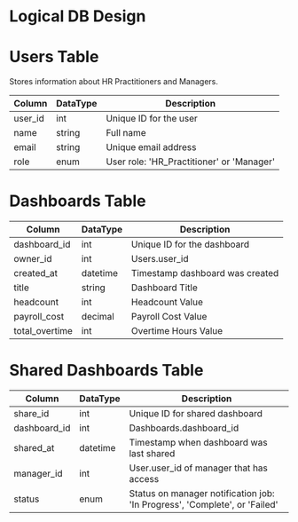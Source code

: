 # Logical DB Design

# Users Table

Stores information about HR Practitioners and Managers.

|  Column  | DataType |   Description                             |
|----------|-----------|------------------------------------------|
| user_id  | int      | Unique ID for the user                    | (primary key)
| name     | string   | Full name                                 |
| email    | string   | Unique email address                      |
| role     | enum     | User role: 'HR_Practitioner' or 'Manager' |

# Dashboards Table

|  Column        | DataType |   Description                   |
|----------------|----------|---------------------------------|
| dashboard_id   | int      | Unique ID for the dashboard     | (primary key)
| owner_id       | int      | Users.user_id                   | (foreign key)
| created_at     | datetime | Timestamp dashboard was created |
| title          | string   | Dashboard Title                 |
| headcount      | int      | Headcount Value                 |
| payroll_cost   | decimal  | Payroll Cost Value              |
| total_overtime | int      | Overtime Hours Value            | 

# Shared Dashboards Table

|  Column      | DataType |   Description                                                                      |
|--------------|-----------------|-----------------------------------------------------------------------------|
| share_id     | int             | Unique ID for shared dashboard                                              | (primary key)
| dashboard_id | int             | Dashboards.dashboard_id                                                     | (foreign key)
| shared_at    | datetime        | Timestamp when dashboard was last shared                                    |
| manager_id   | int             | User.user_id of manager that has access                                     | (foreign key)
| status       | enum            | Status on manager notification job: 'In Progress', 'Complete', or 'Failed'  |           



